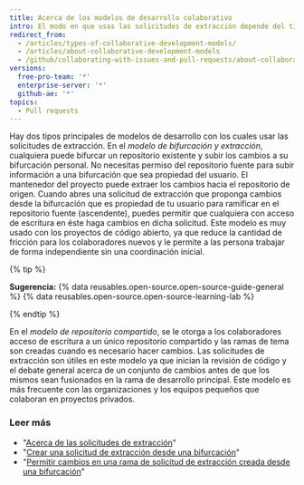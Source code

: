 ```yaml
---
title: Acerca de los modelos de desarrollo colaborativo
intro: El modo en que usas las solicitudes de extracción depende del tipo de modelo de desarrollo que uses en tu proyecto.
redirect_from:
  - /articles/types-of-collaborative-development-models/
  - /articles/about-collaborative-development-models
  - /github/collaborating-with-issues-and-pull-requests/about-collaborative-development-models
versions:
  free-pro-team: '*'
  enterprise-server: '*'
  github-ae: '*'
topics:
  - Pull requests
---
```

Hay dos tipos principales de modelos de desarrollo con los cuales usar las solicitudes de extracción. En el *modelo de bifurcación y extracción*, cualquiera puede bifurcar un repositorio existente y subir los cambios a su bifurcación personal. No necesitas permiso del repositorio fuente para subir información a una bifurcación que sea propiedad del usuario. El mantenedor del proyecto puede extraer los cambios hacia el repositorio de origen. Cuando abres una solicitud de extracción que proponga cambios desde la bifurcación que es propiedad de tu usuario para ramificar en el repositorio fuente (ascendente), puedes permitir que cualquiera con acceso de escritura en éste haga cambios en dicha solicitud.  Este modelo es muy usado con los proyectos de código abierto, ya que reduce la cantidad de fricción para los colaboradores nuevos y le permite a las persona trabajar de forma independiente sin una coordinación inicial.

{% tip %}

**Sugerencia:** {% data reusables.open-source.open-source-guide-general %} {% data reusables.open-source.open-source-learning-lab %}

{% endtip %}

En el *modelo de repositorio compartido*, se le otorga a los colaboradores acceso de escritura a un único repositorio compartido y las ramas de tema son creadas cuando es necesario hacer cambios. Las solicitudes de extracción son útiles en este modelo ya que inician la revisión de código y el debate general acerca de un conjunto de cambios antes de que los mismos sean fusionados en la rama de desarrollo principal. Este modelo es más frecuente con las organizaciones y los equipos pequeños que colaboran en proyectos privados.

### Leer más

- "[Acerca de las solicitudes de extracción](/articles/about-pull-requests)"
- "[Crear una solicitud de extracción desde una bifurcación](/articles/creating-a-pull-request-from-a-fork)"
- "[Permitir cambios en una rama de solicitud de extracción creada desde una bifurcación](/articles/allowing-changes-to-a-pull-request-branch-created-from-a-fork)"
